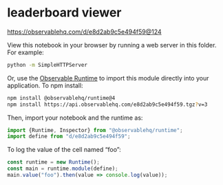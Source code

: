 # leaderboard viewer

https://observablehq.com/d/e8d2ab9c5e494f59@124

View this notebook in your browser by running a web server in this folder. For
example:

~~~sh
python -m SimpleHTTPServer
~~~

Or, use the [Observable Runtime](https://github.com/observablehq/runtime) to
import this module directly into your application. To npm install:

~~~sh
npm install @observablehq/runtime@4
npm install https://api.observablehq.com/e8d2ab9c5e494f59.tgz?v=3
~~~

Then, import your notebook and the runtime as:

~~~js
import {Runtime, Inspector} from "@observablehq/runtime";
import define from "d/e8d2ab9c5e494f59";
~~~

To log the value of the cell named “foo”:

~~~js
const runtime = new Runtime();
const main = runtime.module(define);
main.value("foo").then(value => console.log(value));
~~~
